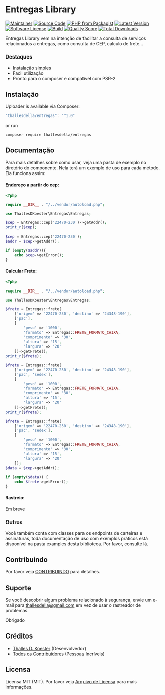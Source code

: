 # Entregas Library

[![Maintainer](http://img.shields.io/badge/maintainer-@thalleskoester-blue.svg?style=flat-square)](https://www.instagram.com/thalleskoester/)
[![Source Code](http://img.shields.io/badge/source-thallesdella/entregas-blue.svg?style=flat-square)](https://github.com/thallesdella/entregas)
[![PHP from Packagist](https://img.shields.io/packagist/php-v/thallesdella/entregas.svg?style=flat-square)](https://packagist.org/packages/thallesdella/entregas)
[![Latest Version](https://img.shields.io/github/release/thallesdella/entregas.svg?style=flat-square)](https://github.com/thallesdella/entregas/releases)
[![Software License](https://img.shields.io/badge/license-MIT-brightgreen.svg?style=flat-square)](LICENSE)
[![Build](https://img.shields.io/scrutinizer/build/g/thallesdella/entregas.svg?style=flat-square)](https://scrutinizer-ci.com/g/thallesdella/entregas)
[![Quality Score](https://img.shields.io/scrutinizer/g/thallesdella/entregas.svg?style=flat-square)](https://scrutinizer-ci.com/g/thallesdella/entregas)
[![Total Downloads](https://img.shields.io/packagist/dt/thallesdella/entregas.svg?style=flat-square)](https://packagist.org/packages/cthallesdella/entregas)


Entregas Library vem na intenção de facilitar a consulta de serviços relacionados a entregas, como consulta de CEP, calculo de frete... 


### Destaques

- Instalação simples
- Facil utilização
- Pronto para o composer e compatível com PSR-2

## Instalação

Uploader is available via Composer:

```bash
"thallesdella/entregas": "^1.0"
```

or run

```bash
composer require thallesdella/entregas
```

## Documentação

Para mais detalhes sobre como usar, veja uma pasta de exemplo no diretório do componente. Nela terá um exemplo de uso para cada método. Ela funciona assim:

#### Endereço a partir do cep:

```php
<?php

require __DIR__ . "/../vendor/autoload.php";

use ThallesDKoester\Entregas\Entregas;

$cep = Entregas::cep('22470-230')->getAddr();
print_r($cep);

$cep = Entregas::cep('22470-230');
$addr = $cep->getAddr();

if (empty($addr)){
    echo $cep->getError();
}
```

#### Calcular Frete:

```php
<?php

require __DIR__ . "/../vendor/autoload.php";

use ThallesDKoester\Entregas\Entregas;

$frete = Entregas::frete(
    ['origem' => '22470-230', 'destino' => '24348-190'],
    ['pac'],
    [
        'peso' => '1000',
        'formato' => Entregas::FRETE_FORMATO_CAIXA,
        'comprimento' => '30',
        'altura' => '15',
        'largura' => '20'
    ])->getFrete();
print_r($frete);

$frete = Entregas::frete(
    ['origem' => '22470-230', 'destino' => '24348-190'],
    ['pac', 'sedex'],
    [
        'peso' => '1000',
        'formato' => Entregas::FRETE_FORMATO_CAIXA,
        'comprimento' => '30',
        'altura' => '15',
        'largura' => '20'
    ])->getFrete();
print_r($frete);

$frete = Entregas::frete(
    ['origem' => '22470-230', 'destino' => '24348-190'],
    ['pac', 'sedex'],
    [
        'peso' => '1000',
        'formato' => Entregas::FRETE_FORMATO_CAIXA,
        'comprimento' => '30',
        'altura' => '15',
        'largura' => '20'
    ]);
$data = $cep->getAddr();

if (empty($data)) {
    echo $frete->getError();
}
```

#### Rastreio:
Em breve

### Outros

Você também conta com classes para os endpoints de carteiras e assinaturas, toda documentação de uso com exemplos práticos está disponível na pasta examples desta biblioteca. Por favor, consulte lá.

## Contribuindo

Por favor veja [CONTRIBUINDO](https://github.com/thallesdella/entregas/blob/master/CONTRIBUTING.md) para detalhes.

## Suporte

Se você descobrir algum problema relacionado à segurança, envie um e-mail para thallesdella@gmail.com em vez de usar o rastreador de problemas.

Obrigado

## Créditos

- [Thalles D. Koester](https://github.com/thallesdella) (Desenvolvedor)
- [Todos os Contribuidores](https://github.com/thallesdella/entregas/contributors) (Pessoas Incríveis)

## Licensa

Licensa MIT (MIT). Por favor veja [Arquivo de Licensa](https://github.com/thallesdella/entregas/blob/master/LICENSE) para mais informações.